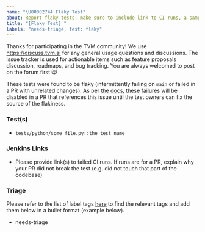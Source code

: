 ```yaml
---
name: "\U00002744 Flaky Test"
about: Report flaky tests, make sure to include link to CI runs, a sample failure log, and the name of the test(s). Find the list of label tags [here](https://github.com/apache/tvm/wiki/Issue-Triage-Labels).
title: "[Flaky Test] "
labels: "needs-triage, test: flaky"
---
```


Thanks for participating in the TVM community! We use https://discuss.tvm.ai for any general usage questions and discussions. The issue tracker is used for actionable items such as feature proposals discussion, roadmaps, and bug tracking. You are always welcomed to post on the forum first :smile_cat:

These tests were found to be flaky (intermittently failing on `main` or failed in a PR with unrelated changes). As per [the docs](https://github.com/apache/tvm/blob/main/docs/contribute/ci.rst#handling-flaky-failures), these failures will be disabled in a PR that references this issue until the test owners can fix the source of the flakiness.

### Test(s)

- `tests/python/some_file.py::the_test_name`

### Jenkins Links

- Please provide link(s) to failed CI runs. If runs are for a PR, explain why your PR did not break the test (e.g. did not touch that part of the codebase)

### Triage

Please refer to the list of label tags [here](https://github.com/apache/tvm/wiki/Issue-Triage-Labels) to find the relevant tags and add them below in a bullet format (example below).

* needs-triage
